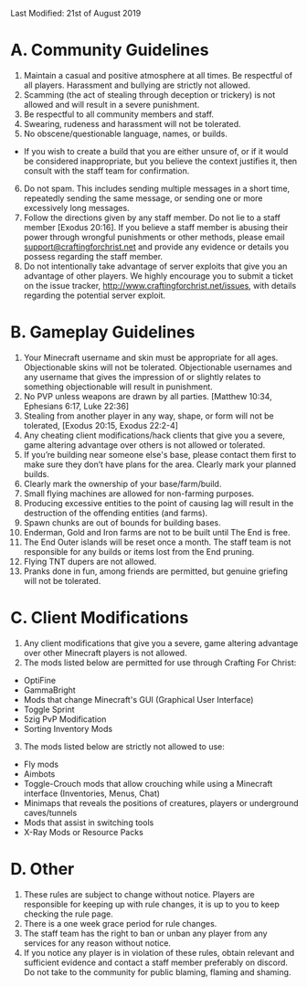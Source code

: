Last Modified: 21st of August 2019

# A. Community Guidelines
1. Maintain a casual and positive atmosphere at all times. Be respectful of all players. Harassment and bullying are strictly not allowed.
2. Scamming (the act of stealing through deception or trickery) is not allowed and will result in a severe punishment.
3. Be respectful to all community members and staff.
4. Swearing, rudeness and harassment will not be tolerated.
5. No obscene/questionable language, names, or builds.
  - If you wish to create a build that you are either unsure of, or if it would be considered inappropriate, but you believe the context justifies it, then consult with the staff team for confirmation.
6. Do not spam. This includes sending multiple messages in a short time, repeatedly sending the same message, or sending one or more excessively long messages.
7. Follow the directions given by any staff member. Do not lie to a staff member [Exodus 20:16]. If you believe a staff member is abusing their power through wrongful punishments or other methods, please email <a href="mailto:support@craftingforchrist.net">support@craftingforchrist.net</a> and provide any evidence or details you possess regarding the staff member.
8. Do not intentionally take advantage of server exploits that give you an advantage of other players. We highly encourage you to submit a ticket on the issue tracker, http://www.craftingforchrist.net/issues, with details regarding the potential server exploit.

# B. Gameplay Guidelines
1. Your Minecraft username and skin must be appropriate for all ages. Objectionable skins will not be tolerated. Objectionable usernames and any username that gives the impression of or slightly relates to something objectionable will result in punishment.
2. No PVP unless weapons are drawn by all parties. [Matthew 10:34, Ephesians 6:17, Luke 22:36]
3. Stealing from another player in any way, shape, or form will not be tolerated, [Exodus 20:15, Exodus 22:2-4] 
4. Any cheating client modifications/hack clients that give you a severe, game altering advantage over others is not allowed or tolerated.
5. If you’re building near someone else's base, please contact them first to make sure they don’t have plans for the area. Clearly mark your planned builds.
6. Clearly mark the ownership of your base/farm/build.
7. Small flying machines are allowed for non-farming purposes.
8. Producing excessive entities to the point of causing lag will result in the destruction of the offending entities (and farms).
9. Spawn chunks are out of bounds for building bases.
10. Enderman, Gold and Iron farms are not to be built until The End is free.
11. The End Outer islands will be reset once a month. The staff team is not responsible for any builds or items lost from the End pruning.
12. Flying TNT dupers are not allowed.
13. Pranks done in fun, among friends are permitted, but genuine griefing will not be tolerated.

# C. Client Modifications
1. Any client modifications that give you a severe, game altering advantage over other Minecraft players is not allowed.
2. The mods listed below are permitted for use through Crafting For Christ:
  - OptiFine
  - GammaBright
  - Mods that change Minecraft's GUI (Graphical User Interface)
  - Toggle Sprint
  - 5zig PvP Modification
  - Sorting Inventory Mods
3. The mods listed below are strictly not allowed to use:
  - Fly mods
  - Aimbots
  - Toggle-Crouch mods that allow crouching while using a Minecraft interface (Inventories, Menus, Chat)
  - Minimaps that reveals the positions of creatures, players or underground caves/tunnels
  - Mods that assist in switching tools
  - X-Ray Mods or Resource Packs

# D. Other
1. These rules are subject to change without notice. Players are responsible for keeping up with rule changes, it is up to you to keep checking the rule page.
2. There is a one week grace period for rule changes.
3. The staff team has the right to ban or unban any player from any services for any reason without notice.
4. If you notice any player is in violation of these rules, obtain relevant and sufficient evidence and contact a staff member preferably on discord. Do not take to the community for public blaming, flaming and shaming. 

